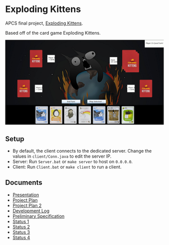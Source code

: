 # Exploding Kittens

APCS final project, [Exploding Kittens][website].

Based off of the card game Exploding Kittens.

![](https://github.com/phuang1024/exploding_kittens/blob/master/game.jpg?raw=true)

## Setup

- By default, the client connects to the dedicated server. Change the values in
  `client/Conn.java` to edit the server IP.
- Server: Run `Server.bat` or `make server` to host on `0.0.0.0`.
- Client: Run `Client.bat` or `make client` to run a client.

## Documents

- [Presentation][pres]
- [Project Plan][plan]
- [Project Plan 2][plan2]
- [Development Log][log]
- [Preliminary Specification][prespec]
- [Status 1][status1]
- [Status 2][status2]
- [Status 3][status3]
- [Status 4][status4]

[website]: https://phuang1024.github.io/exploding_kittens

[pres]: https://docs.google.com/presentation/d/1i9qFDHsO1hf4qcFBTOVqJkuwdQqApKoKJgf6aWsqb6o/edit
[plan]: https://docs.google.com/document/d/1rDaI5UAvqenxh-LWBQs2AzlWNK6Z7GmnznJzaIbuahk/edit
[plan2]: https://docs.google.com/document/d/18BwTRArXQWbsAFNUk7qnnAUCDr6Mzr7VFK0VlpZ6GKI/edit
[log]: https://docs.google.com/spreadsheets/d/1VXx8HSI8Y5XnvEY8kNBSwnqh1oGYHA-f_DhMGOo9ZBw/edit
[prespec]: https://docs.google.com/document/d/14mqB1wJuGPGG3EtkzMkzz--yU32WSN3K9Q9yJ2cViCw/edit
[status1]: https://docs.google.com/document/d/1RXlwJdIKyoog3nET3ZA4zZ_YZPVo4bSFNghOlZKJino/edit
[status2]: https://docs.google.com/document/d/1r5E206kdzHZfNPTFOFWWfcb5BlS2sQur1PVCSk-Db7c/edit
[status3]: https://docs.google.com/document/d/10SUC6dgwwgNeH7EaX-mSlnpvz8Gh4nYGYz3Uvylbydg/edit
[status4]: https://docs.google.com/document/d/1_33dcDZuAY4Nf7AuVLwAaifzuD-OWIe9v4x_dd93mL0/edit
